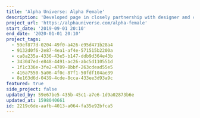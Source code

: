 ```yaml
---
title: 'Alpha Universe: Alpha Female'
description: 'Developed page in closely partnership with designer and creative directors; robustly integrated content with client’s CMS.'
project_url: 'https://alphauniverse.com/alpha-female'
start_date: '2019-09-01 20:10'
end_date: '2020-01-01 20:10'
project_tags:
  - 59ef877d-0204-49f0-a426-e95d471b28a4
  - 9132d0f6-2e87-4ea1-af4e-571515b2200a
  - ca8a235a-4336-43e5-b147-ddb9d364e43b
  - 343047ed-e848-4491-ac26-abc5d110551d
  - 1f1c336e-3fe2-4709-8bbf-263cdead55e5
  - 416a7550-5a06-4f0c-87f1-50fdf104ae39
  - 8e163d6d-0439-4cde-8cca-433ee3d93a9c
featured: true
side_project: false
updated_by: 59e67be5-435b-45c1-a7e6-1d9a02873b6e
updated_at: 1598040661
id: 2219c6de-aafb-4013-a064-fa35e92bfca5
---
```

